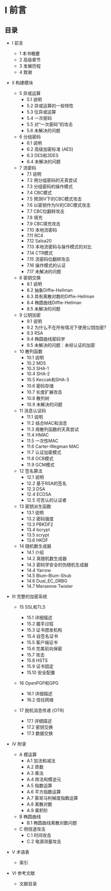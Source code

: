 # I 前言

## 目录

- I 前言
    - 1 本书概要
    - 2 高级章节
    - 3 发展历程
    - 4 致谢

- II 构建模块
    - 5 异或运算
        - 5.1 说明
        - 5.2 异或运算的一些特性
        - 5.3 位异或运算
        - 5.4 一次密码
        - 5.5 对“一次密码”的攻击
        - 5.6 未解决的问题
    - 6 分组密码
        - 6.1 说明
        - 6.2 高级加密标准 (AES)
        - 6.3 DES和3DES
        - 6.4 未解决的问题
    - 7 流密码
        - 7.1 说明
        - 7.2 用分组密码的天真尝试
        - 7.3 分组密码的操作模式
        - 7.4 CBC模式
        - 7.5 预测IV下的CBC模式攻击
        - 7.6 以密钥作为IV的CBC模式攻击
        - 7.7 CBC位翻转攻击
        - 7.8 填充
        - 7.9 CBC填充攻击
        - 7.10 本地流密码
        - 7.11 RC4
        - 7.12 Salsa20
        - 7.13 本地流密码与操作模式的对比
        - 7.14 CTR模式
        - 7.15 流密码位翻转攻击
        - 7.16 操作模式的认证
        - 7.17 未解决的问题
    - 8 密钥交换
        - 8.1 说明
        - 8.2 抽象Diffie-Hellman
        - 8.3 具有离散对数的Diffie-Hellman
        - 8.4 椭圆曲线Diffie-Hellman
        - 8.5 未解决的问题
    - 9 公钥加密
        - 9.1 说明
        - 9.2 为什么不在所有情况下使用公钥加密?
        - 9.3 RSA
        - 9.4 椭圆曲线密码学
        - 9.5 未解决的问题：未经认证的加密
    - 10 散列函数
        - 10.1 说明
        - 10.2 MD5
        - 10.3 SHA-1
        - 10.4 SHA-2
        - 10.5 Keccak和SHA-3
        - 10.6 密码存储
        - 10.7 长度扩展攻击
        - 10.8 散列树
        - 10.9 未解决的问题
    - 11 消息认证码
        - 11.1 说明
        - 11.2 结合MAC和消息
        - 11.3 用散列函数的天真尝试
        - 11.4 HMAC
        - 11.5 一次性MAC
        - 11.6 Carter-Wegman MAC
        - 11.7 认证加密模式
        - 11.8 OCB模式
        - 11.9 GCM模式
    - 12 签名算法
        - 12.1 说明
        - 12.2 基于RSA的签名
        - 12.3 DSA
        - 12.4 ECDSA
        - 12.5 可否认的认证者
    - 13 密钥派生函数
        - 13.1 说明
        - 13.2 密码强度
        - 13.3 PBKDF2
        - 13.4 bcrypt
        - 13.5 scrypt
        - 13.6 HKDF
    - 14 随机数生成器
        - 14.1 介绍
        - 14.2 真随机数生成器
        - 14.3 密码学安全的伪随机生成器
        - 14.4 Yarrow
        - 14.5 Blum-Blum-Shub
        - 14.6 Dual_EC_DRBG
        - 14.7 Mersenne Twister

- III 完整的加密系统
    - 15 SSL和TLS
        - 15.1 详细描述
        - 15.2 握手过程
        - 15.3 证书颁发机构
        - 15.4 自签名证书
        - 15.5 客户端证书
        - 15.6 完美前向保密
        - 15.7 攻击
        - 15.8 HSTS
        - 15.9 证书固定
        - 15.10 安全配置

    - 16 OpenPGP和GPG
        - 16.1 详细描述
        - 16.2 信任网络

    - 17 脱机消息传递 (OTR)
        - 17.1 详细描述
        - 17.2 密钥交换
        - 17.3 数据交换

- IV 附录
    - A 模运算
        - A.1 加法和减法
        - A.2 质数
        - A.3 乘法
        - A.4 除法和模逆元
        - A.5 指数运算
        - A.6 平方指数运算
        - A.7 蒙哥马利梯度指数运算
        - A.8 离散对数
        - A.9 乘积阶
    - B 椭圆曲线
        - B.1 椭圆曲线离散对数问题
    - C 侧信道攻击
        - C.1 时间攻击
        - C.2 电源测量攻击

- V 术语表
    - 索引
- VI 参考文献
    - 文献目录